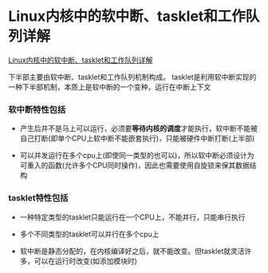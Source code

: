# Linux内核中的软中断、tasklet和工作队列详解

[Linux内核中的软中断、tasklet和工作队列详解](https://zhuanlan.zhihu.com/p/265705850)

下半部主要由软中断、tasklet和工作队列机制构成。
tasklet是利用软中断实现的一种下半部机制，本质上是软中断的一个变种，运行在中断上下文

### 软中断特性包括

- 产生后并不是马上可以运行，必须要**等待内核的调度**才能执行，软中断不能被自己打断(即单个CPU上软中断不能嵌套执行)，只能被硬件中断打断(上半部)

- 可以并发运行在多个cpu上(即使同一类型的也可以)，所以软中断必须设计为可重入的函数(允许多个CPU同时操作)，因此也需要使用自旋锁来保其数据结构

### tasklet特性包括

- 一种特定类型的tasklet只能运行在一个CPU上，不能并行，只能串行执行

- 多个不同类型的tasklet可以并行在多个cpu上

- 软中断是静态分配的，在内核编译好之后，就不能改变。但tasklet就灵活许多，可以在运行时改变(如添加模块时)
